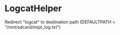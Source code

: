 LogcatHelper
============
Redirect "logcat" to  destination path (DEFAULTPATH = "/mnt/sdcard/mipt_log.txt")
